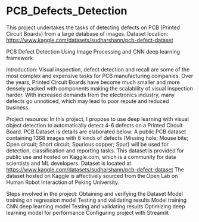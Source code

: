 # PCB_Defects_Detection
This project undertakes the tasks of detecting defects on PCB (Printed Circuit Boards) from a large database of images.
Dataset location: https://www.kaggle.com/datasets/sudharshann/pcb-defect-dataset

PCB Defect Detection Using Image Processing and CNN deep learning framework

Introduction: 
Visual inspection, defect detection and recall are some of the most complex and expensive tasks for PCB manufacturing companies. Over the years, Printed Circuit Boards have become much smaller and more densely packed with components making the scalability of visual inspection harder. With increased demands from the electronics industry, many defects go unnoticed, which may lead to poor repute and reduced business.  

Project resource:
In this project, I propose to use deep learning with visual object detection to automatically detect 4-6 defects on a Printed Circuit Board. PCB Dataset is details are elaborated below: 
A public PCB dataset containing 1368 images with 6 kinds of defects (Missing hole; Mouse bite; Open circuit; Short circuit; Spurious copper; Spur) will be used for detection, classification and reporting tasks. This dataset is provided for public use and hosted on Kaggle.com, which is a community for data scientists and ML developers.
Dataset is located at https://www.kaggle.com/datasets/sudharshann/pcb-defect-dataset
The dataset hosted on Kaggle is affectively sourced from the Open Lab on Human Robot Interaction of Peking University.
 
Steps involved in the project: 
Obtaining and verifying the Dataset 
Model training on regression model 
Testing and validating results
Model training CNN deep learning model 
Testing and validating results
Optimizing deep learning model for performance 
Configuring project with Streamlit 



